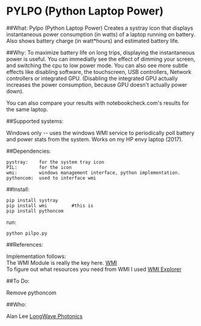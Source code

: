 # PYLPO (Python Laptop Power)

##What:
Pylpo (Python Laptop Power) Creates a systray icon that displays instantaneous power consumption (in watts) of a laptop running on battery.  Also shows battery charge (in watt*hours) and estimated battery life.

##Why:
To maximize battery life on long trips, displaying the instantaneous power is useful.  You can immediatly see the effect of dimming your screen, and switching the cpu to low power mode.  You can also see more subtle effects like disabling software, the touchscreen, USB controllers, Network controllers or integrated GPU.  (Disabling the integrated GPU actually increases the power consumption, because GPU doesn't actually power down).

You can also compare your results with notebookcheck.com's results for the same laptop.  


##Supported systems:

Windows only -- uses the windows WMI service to periodically poll battery and power stats from the system.  Works on my HP envy laptop (2017).
  
  
##Dependencies:

```
pystray: 	for the system tray icon  
PIL:		for the icon  
wmi:		windows management interface, python implementation.  
pythoncom:	used to interface wmi 
```  
  
##Install:
  
```
pip install systray  
pip install wmi  		#this is 
pip install pythoncom  
```
  
run:
```
python pilpo.py
```
  
##References:
  
Implementation follows:  
The WMI Module is really the key here. [WMI](https://pypi.org/project/WMI/)  
To figure out what resources you need from WMI I used [WMI Explorer](https://devblogs.microsoft.com/scripting/weekend-scripter-the-wmi-explorer-tool/)
  
##To Do:  
  
Remove pythoncom

##Who:
  
Alan Lee [LongWave Photonics](https://longwavephotonics.com)
  

  
